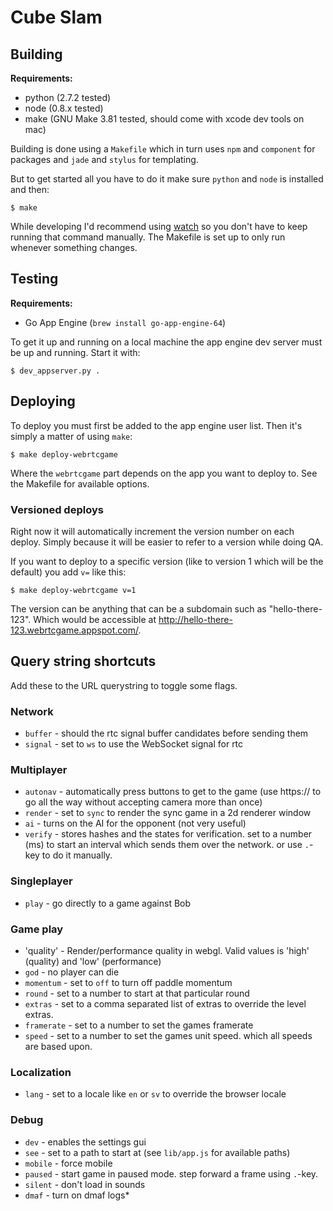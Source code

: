 Cube Slam
=========


## Building

  **Requirements:**

  * python (2.7.2 tested)
  * node (0.8.x tested)
  * make (GNU Make 3.81 tested, should come with xcode dev tools on mac)

  Building is done using a `Makefile` which in turn uses `npm` and `component` for packages and `jade` and `stylus` for templating.

  But to get started all you have to do it make sure `python` and `node` is installed and then:

    $ make

  While developing I'd recommend using [watch](http://github.com/visionmedia/watch) so you don't have to keep running that command manually. The Makefile is set up to only run whenever something changes.


## Testing

  **Requirements:**

  * Go App Engine (`brew install go-app-engine-64`)

  To get it up and running on a local machine the app engine dev server must be up and running. Start it with:

    $ dev_appserver.py .


## Deploying

  To deploy you must first be added to the app engine user list. Then it's simply a matter of using `make`:

    $ make deploy-webrtcgame

  Where the `webrtcgame` part depends on the app you want to deploy to. See the Makefile for available options.

### Versioned deploys

  Right now it will automatically increment the version number on each deploy. Simply because it will be easier to refer to a version while doing QA.

  If you want to deploy to a specific version (like to version 1 which will be the default) you add `v=` like this:

    $ make deploy-webrtcgame v=1

  The version can be anything that can be a subdomain such as "hello-there-123". Which would be accessible at http://hello-there-123.webrtcgame.appspot.com/.


## Query string shortcuts

Add these to the URL querystring to toggle some flags.

### Network

  * `buffer` - should the rtc signal buffer candidates before sending them
  * `signal` - set to `ws` to use the WebSocket signal for rtc

### Multiplayer

  * `autonav` - automatically press buttons to get to the game (use https:// to go all the way without accepting camera more than once)
  * `render` - set to `sync` to render the sync game in a 2d renderer window
  * `ai` - turns on the AI for the opponent (not very useful)
  * `verify` - stores hashes and the states for verification. set to a number (ms) to start an interval which sends them over the network. or use `.`-key to do it manually.

### Singleplayer

  * `play` - go directly to a game against Bob

### Game play

  * 'quality' - Render/performance quality in webgl. Valid values is 'high' (quality) and 'low' (performance)
  * `god` - no player can die
  * `momentum` - set to `off` to turn off paddle momentum
  * `round` - set to a number to start at that particular round
  * `extras` - set to a comma separated list of extras to override the level extras.
  * `framerate` - set to a number to set the games framerate
  * `speed` - set to a number to set the games unit speed. which all speeds are based upon.

### Localization

  * `lang` - set to a locale like `en` or `sv` to override the browser locale

### Debug

  * `dev` - enables the settings gui
  * `see` - set to a path to start at (see `lib/app.js` for available paths)
  * `mobile` - force mobile
  * `paused` - start game in paused mode. step forward a frame using `.`-key.
  * `silent` - don't load in sounds
  * `dmaf` - turn on dmaf logs*